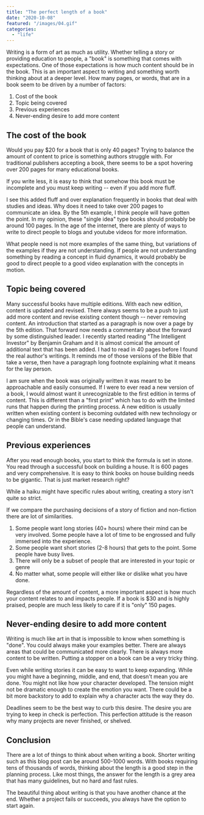 ```yaml
---
title: "The perfect length of a book"
date: "2020-10-08"
featured: "/images/04.gif"
categories: 
  - "life"
---
```


Writing is a form of art as much as utility. Whether telling a story or providing education to people, a "book" is something that comes with expectations. One of those expectations is how much content should be in the book. This is an important aspect to writing and something worth thinking about at a deeper level. How many pages, or words, that are in a book seem to be driven by a number of factors:

1. Cost of the book
2. Topic being covered
3. Previous experiences
4. Never-ending desire to add more content

## The cost of the book

Would you pay $20 for a book that is only 40 pages? Trying to balance the amount of content to price is something authors struggle with. For traditional publishers accepting a book, there seems to be a spot hovering over 200 pages for many educational books.

If you write less, it is easy to think that somehow this book must be incomplete and you must keep writing -- even if you add more fluff.

I see this added fluff and over explanation frequently in books that deal with studies and ideas. Why does it need to take over 200 pages to communicate an idea. By the 5th example, I think people will have gotten the point. In my opinion, these "single idea" type books should probably be around 100 pages. In the age of the internet, there are plenty of ways to write to direct people to blogs and youtube videos for more information.

What people need is not more examples of the same thing, but variations of the examples if they are not understanding. If people are not understanding something by reading a concept in fluid dynamics, it would probably be good to direct people to a good video explanation with the concepts in motion.

## Topic being covered

Many successful books have multiple editions. With each new edition, content is updated and revised. There always seems to be a push to just add more content and revise existing content though -- never removing content. An introduction that started as a paragraph is now over a page by the 5th edition. That forward now needs a commentary about the forward by some distinguished leader. I recently started reading "The Intelligent Investor" by Benjamin Graham and it is almost comical the amount of additional text that has been added. I had to read in 40 pages before I found the real author's writings. It reminds me of those versions of the Bible that take a verse, then have a paragraph long footnote explaining what it means for the lay person.

I am sure when the book was originally written it was meant to be approachable and easily consumed. If I were to ever read a new version of a book, I would almost want it unrecognizable to the first edition in terms of content. This is different than a "first print" which has to do with the limited runs that happen during the printing process. A new edition is usually written when existing content is becoming outdated with new technology or changing times. Or in the Bible's case needing updated language that people can understand.

## Previous experiences

After you read enough books, you start to think the formula is set in stone. You read through a successful book on building a house. It is 600 pages and very comprehensive. It is easy to think books on house building needs to be gigantic. That is just market research right?

While a haiku might have specific rules about writing, creating a story isn't quite so strict.

If we compare the purchasing decisions of a story of fiction and non-fiction there are lot of similarities.

1. Some people want long stories (40+ hours) where their mind can be very involved. Some people have a lot of time to be engrossed and fully immersed into the experience.
2. Some people want short stories (2-8 hours) that gets to the point. Some people have busy lives.
3. There will only be a subset of people that are interested in your topic or genre
4. No matter what, some people will either like or dislike what you have done.

Regardless of the amount of content, a more important aspect is how much your content relates to and impacts people. If a book is $30 and is highly praised, people are much less likely to care if it is "only" 150 pages.

## Never-ending desire to add more content

Writing is much like art in that is impossible to know when something is "done". You could always make your examples better. There are always areas that could be communicated more clearly. There is always more content to be written. Putting a stopper on a book can be a very tricky thing.

Even while writing stories it can be easy to want to keep expanding. While you might have a beginning, middle, and end, that doesn't mean you are done. You might not like how your character developed. The tension might not be dramatic enough to create the emotion you want. There could be a bit more backstory to add to explain why a character acts the way they do.

Deadlines seem to be the best way to curb this desire. The desire you are trying to keep in check is perfection. This perfection attitude is the reason why many projects are never finished, or shelved.

## Conclusion

There are a lot of things to think about when writing a book. Shorter writing such as this blog post can be around 500-1000 words. With books requiring tens of thousands of words, thinking about the length is a good step in the planning process. Like most things, the answer for the length is a grey area that has many guidelines, but no hard and fast rules.

The beautiful thing about writing is that you have another chance at the end. Whether a project fails or succeeds, you always have the option to start again.
